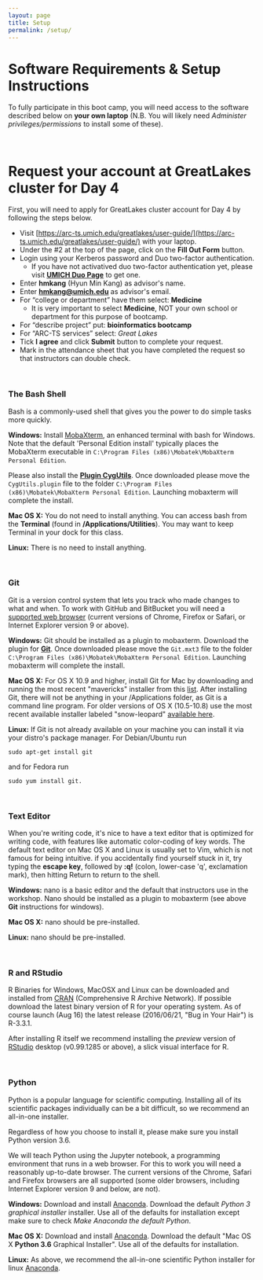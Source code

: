 ```yaml
---
layout: page
title: Setup 
permalink: /setup/
---
```


# Software Requirements & Setup Instructions
To fully participate in this boot camp, you will need access to the software described below on **your own laptop** (N.B. You will likely need _Administer privileges/permissions_ to install some of these). 

<!-- **Access to the FLUX computer cluster:** -->
<!-- In addition to the software listed further below, you will require access to the University of Michigan FLUX computer cluster. To obtain access to FLUX you will need to first fill out this [online form](https://arc-ts.umich.edu/fluxform/) with your UMICH unique name, the advisor name of "Michael Boehnke" (email: boehnke@umich.edu) and list "Participant in Introduction to Biocomputing course (BIOS/BIOI/HG 606)" in the project description field. -->

<!-- You must use **Duo authentication** to log on to Flux. Most people -->
<!-- find using the Duo Mobile app on a smartphone to be the most -->
<!-- convenient method (although hardware keyfobs are also available). This -->
<!-- entails installing the app and then confirming a notification on your -->
<!-- phone at the time of login. For more details see: -->
<!-- [http://its.umich.edu/two-factor-authentication](http://its.umich.edu/two-factor-authentication). We -->
<!-- will cover FLUX login and usage on [Day 4]({{ site.baseurl }}/day4/) -->
<!-- of this course. -->

<br>

# Request your account at GreatLakes cluster for Day 4

First, you will need to apply for GreatLakes cluster account for Day
4 by following the steps below.

* Visit [https://arc-ts.umich.edu/greatlakes/user-guide/](https://arc-ts.umich.edu/greatlakes/user-guide/) with your laptop.
* Under the #2 at the top of the page, click on the **Fill Out Form**
  button.
* Login using your Kerberos password and Duo two-factor
  authentication.
  * If you have not activatived duo two-factor authentication yet,
  please visit [**UMICH Duo
  Page**](https://safecomputing.umich.edu/two-factor-authentication)
  to get one.
* Enter **hmkang** (Hyun Min Kang) as advisor's name.
* Enter **hmkang@umich.edu** as advisor's email.
* For “college or department” have them select:  **Medicine**
  * It is very important to select **Medicine**, NOT your own school or
department for this purpose of bootcamp.
* For “describe project” put: **bioinformatics bootcamp**
* For “ARC-TS services” select: *Great Lakes*
* Tick **I agree** and click **Submit** button to complete your
  request.
* Mark in the attendance sheet that you have completed the request so
  that instructors can double check.


<br>

### The Bash Shell
Bash is a commonly-used shell that gives you the power to do simple tasks more quickly.

**Windows:** Install [MobaXterm](http://mobaxterm.mobatek.net), an enhanced terminal with bash for Windows. Note that the default 'Personal Edition install' typically places the MobaXterm executable in `C:\Program Files (x86)\Mobatek\MobaXterm Personal Edition`.  

Please also install the [**Plugin CygUtils**](http://mobaxterm.mobatek.net/CygUtils.plugin). Once downloaded please move the `CygUtils.plugin` file to the folder `C:\Program Files (x86)\Mobatek\MobaXterm Personal Edition`. Launching mobaxterm will complete the install.  

**Mac OS X:** You do not need to install anything. You can access bash from the **Terminal** (found in **/Applications/Utilities**). You may want to keep Terminal in your dock for this class.

**Linux:** There is no need to install anything.

<br>

### Git
Git is a version control system that lets you track who made changes to what and when. To work with GitHub and BitBucket you will need a [supported web browser](https://help.github.com/articles/supported-browsers/) (current versions of Chrome, Firefox or Safari, or Internet Explorer version 9 or above).

**Windows:** Git should be installed as a plugin to mobaxterm. Download the plugin for [**Git**](http://mobaxterm.mobatek.net/plugins/Git.mxt3). Once downloaded please move the `Git.mxt3` file to the folder `C:\Program Files (x86)\Mobatek\MobaXterm Personal Edition`. Launching mobaxterm will complete the install.  


**Mac OS X:** For OS X 10.9 and higher, install Git for Mac by downloading and running the most recent "mavericks" installer from this [list](http://sourceforge.net/projects/git-osx-installer/files/). After installing Git, there will not be anything in your /Applications folder, as Git is a command line program. For older versions of OS X (10.5-10.8) use the most recent available installer labeled "snow-leopard" [available here](http://sourceforge.net/projects/git-osx-installer/files/).  


**Linux:** If Git is not already available on your machine you can install it via your distro's package manager. For Debian/Ubuntu run 

    sudo apt-get install git 

and for Fedora run 

    sudo yum install git.

<br>

### Text Editor
When you're writing code, it's nice to have a text editor that is optimized for writing code, with features like automatic color-coding of key words. The default text editor on Mac OS X and Linux is usually set to Vim, which is not famous for being intuitive. if you accidentally find yourself stuck in it, try typing the **escape key**, followed by **:q!** (colon, lower-case 'q', exclamation mark), then hitting Return to return to the shell.

**Windows:** nano is a basic editor and the default that instructors use in the workshop. Nano should be installed as a plugin to mobaxterm (see above **Git** instructions for windows).

**Mac OS X:** nano should be pre-installed.

**Linux:** nano should be pre-installed.


<br>

### R and RStudio
R Binaries for Windows, MacOSX and Linux can be downloaded and installed from [CRAN](http://cran.r-project.org/index.html) (Comprehensive R Archive Network). If possible download the latest binary version of R for your operating system. As of course launch (Aug 16) the latest release (2016/06/21, "Bug in Your Hair") is R-3.3.1.

After installing R itself we recommend installing the *preview* version of [RStudio](https://www.rstudio.com/products/rstudio/download/preview/) desktop (v0.99.1285 or above), a slick visual interface for R.



<br>

### Python
Python is a popular language for scientific computing. Installing all of its scientific packages individually can be a bit difficult, so we recommend an all-in-one installer.

Regardless of how you choose to install it, please make sure you install Python version 3.6.

We will teach Python using the Jupyter notebook, a programming environment that runs in a web browser. For this to work you will need a reasonably up-to-date browser. The current versions of the Chrome, Safari and Firefox browsers are all supported (some older browsers, including Internet Explorer version 9 and below, are not).

**Windows:** Download and install [Anaconda](http://continuum.io/downloads.html).
Download the default *Python 3 graphical installer* installer. Use all of the defaults for installation except make sure to check _Make Anaconda the default Python_.

**Mac OS X:** Download and install [Anaconda](http://continuum.io/downloads.html).
Download the default "Mac OS X **Python 3.6** Graphical Installer". Use all of the defaults for installation.

**Linux:** As above, we recommend the all-in-one scientific Python installer for linux [Anaconda](http://continuum.io/downloads.html).


